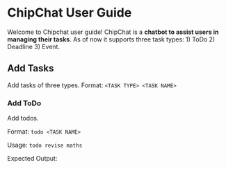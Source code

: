 # ChipChat User Guide

Welcome to Chipchat user guide! ChipChat is a **chatbot to assist users in managing their tasks**. As of now it supports three task types: 1) ToDo 2) Deadline 3) Event. 

## Add Tasks
Add tasks of three types.
Format: `<TASK TYPE> <TASK NAME>`

### Add ToDo
Add todos.

Format: `todo <TASK NAME>`

Usage: `todo revise maths`

Expected Output: 

